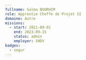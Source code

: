 ```yaml
---
fullname: Salma BOURHIM
role: Apprentie Cheffe de Projet SI
domaine: Autre
missions:
  - start: 2021-09-01
    end: 2023-09-15
    status: admin
    employer: SNDV
badges:
  - segur
---
```

